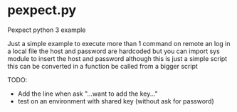 # pexpect.py
Pexpect python 3 example

Just a simple example to execute more than 1 command on remote an log in a local file
the host and password are hardcoded but you can import sys module to insert the host and password
although this is just a simple script this can be converted in a function be called from a bigger script

TODO:
- Add the line when ask "...want to add the key..."
- test on an environment with shared key (without ask for password)
